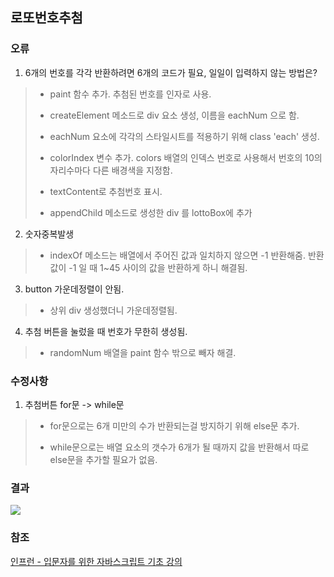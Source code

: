 ## 로또번호추첨

### 오류
1. 6개의 번호를 각각 반환하려면 6개의 코드가 필요, 일일이 입력하지 않는 방법은?   

>- paint 함수 추가. 추첨된 번호를 인자로 사용.
>
>- createElement 메소드로 div 요소 생성, 이름을 eachNum 으로 함.
>
>- eachNum 요소에 각각의 스타일시트를 적용하기 위해 class 'each' 생성.
>
>- colorIndex 변수 추가. colors 배열의 인덱스 번호로 사용해서 번호의 10의자리수마다 다른 배경색을 지정함.
>
>- textContent로 추첨번호 표시.
>
>- appendChild 메소드로 생성한 div 를 lottoBox에 추가

2. 숫자중복발생

>- indexOf 메소드는 배열에서 주어진 값과 일치하지 않으면 -1 반환해줌. 반환값이 -1 일 때 1~45 사이의 값을 반환하게 하니 해결됨.

3. button 가운데정렬이 안됨.

>- 상위 div 생성했더니 가운데정렬됨.

4. 추첨 버튼을 눌렀을 때 번호가 무한히 생성됨. 

>- randomNum 배열을 paint 함수 밖으로 빼자 해결.

### 수정사항
1. 추첨버튼 for문 -> while문

>- for문으로는 6개 미만의 수가 반환되는걸 방지하기 위해 else문 추가.
>
>- while문으로는 배열 요소의 갯수가 6개가 될 때까지 값을 반환해서 따로 else문을 추가할 필요가 없음.

### 결과
![](https://velog.velcdn.com/images/miracle-21/post/da91b273-f69d-4a20-b222-7c1ef95b0e27/image.gif)


### 참조
[인프런 - 입문자를 위한 자바스크립트 기초 강의](https://www.inflearn.com/course/%EC%9E%85%EB%AC%B8%EC%9E%90-%EC%9E%90%EB%B0%94%EC%8A%A4%ED%81%AC%EB%A6%BD%ED%8A%B8-%EA%B8%B0%EC%B4%88%EA%B0%95%EC%9D%98)


